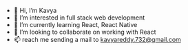 - 👋 Hi, I’m Kavya
- 👀 I’m interested in full stack web development
- 🌱 I’m currently learning React, React Native
- 💞️ I’m looking to collaborate on working with React
- 📫 reach me sending a mail to kavyareddy.732@gmail.com

<!---
KavyaReddy732/KavyaReddy732 is a ✨ special ✨ repository because its `README.md` (this file) appears on your GitHub profile.
You can click the Preview link to take a look at your changes.
--->
